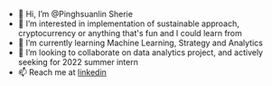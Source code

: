 - 👋 Hi, I’m @Pinghsuanlin Sherie
- 👀 I’m interested in implementation of sustainable approach, cryptocurrency or anything that's fun and I could learn from
- 🌱 I’m currently learning Machine Learning, Strategy and Analytics
- 💞️ I’m looking to collaborate on data analytics project, and actively seeking for 2022 summer intern
- 📫 Reach me at [linkedin](https://www.linkedin.com/in/pinghsuanlin)

<!---
Pinghsuanlin/Pinghsuanlin is a ✨ special ✨ repository because its `README.md` (this file) appears on your GitHub profile.
You can click the Preview link to take a look at your changes.
--->
